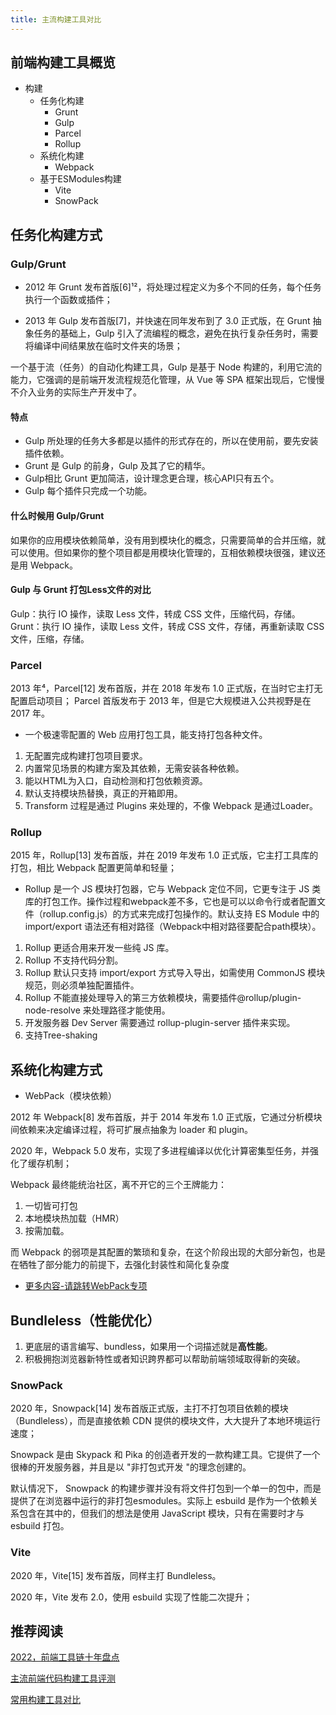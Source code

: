 ```yaml
---
title: 主流构建工具对比
---
```


## 前端构建工具概览

- 构建
  - 任务化构建
    - Grunt
    - Gulp
    - Parcel
    - Rollup
  - 系统化构建
    - Webpack
  - 基于ESModules构建
    - Vite
    - SnowPack

## 任务化构建方式

### Gulp/Grunt

- 2012 年 Grunt 发布首版[6]¹²，将处理过程定义为多个不同的任务，每个任务执行一个函数或插件；

- 2013 年 Gulp 发布首版[7]，并快速在同年发布到了 3.0 正式版，在 Grunt 抽象任务的基础上，Gulp 引入了流编程的概念，避免在执行复杂任务时，需要将编译中间结果放在临时文件夹的场景；

一个基于流（任务）的自动化构建工具，Gulp 是基于 Node 构建的，利用它流的能力，它强调的是前端开发流程规范化管理，从 Vue 等 SPA 框架出现后，它慢慢不介入业务的实际生产开发中了。

#### 特点

- Gulp 所处理的任务大多都是以插件的形式存在的，所以在使用前，要先安装插件依赖。
- Grunt 是 Gulp 的前身，Gulp 及其了它的精华。
- Gulp相比 Grunt 更加简洁，设计理念更合理，核心API只有五个。
- Gulp 每个插件只完成一个功能。

#### 什么时候用 Gulp/Grunt

如果你的应用模块依赖简单，没有用到模块化的概念，只需要简单的合并压缩，就可以使用。但如果你的整个项目都是用模块化管理的，互相依赖模块很强，建议还是用 Webpack。

#### Gulp 与 Grunt 打包Less文件的对比

Gulp：执行 IO 操作，读取 Less 文件，转成 CSS 文件，压缩代码，存储。
Grunt：执行 IO 操作，读取 Less 文件，转成 CSS 文件，存储，再重新读取 CSS 文件，压缩，存储。

### Parcel

2013 年⁴，Parcel[12] 发布首版，并在 2018 年发布 1.0 正式版，在当时它主打无配置启动项目；
Parcel 首版发布于 2013 年，但是它大规模进入公共视野是在 2017 年。

- 一个极速零配置的 Web 应用打包工具，能支持打包各种文件。

1. 无配置完成构建打包项目要求。
2. 内置常见场景的构建方案及其依赖，无需安装各种依赖。
3. 能以HTML为入口，自动检测和打包依赖资源。
4. 默认支持模块热替换，真正的开箱即用。
5. Transform 过程是通过 Plugins 来处理的，不像 Webpack 是通过Loader。

### Rollup

2015 年，Rollup[13] 发布首版，并在 2019 年发布 1.0 正式版，它主打工具库的打包，相比 Webpack 配置更简单和轻量；

- Rollup 是一个 JS 模块打包器，它与 Webpack 定位不同，它更专注于 JS 类库的打包工作。操作过程和webpack差不多，它也是可以以命令行或者配置文件（rollup.config.js）的方式来完成打包操作的。默认支持 ES Module 中的 import/export 语法还有相对路径（Webpack中相对路径要配合path模块）。

1. Rollup 更适合用来开发一些纯 JS 库。
2. Rollup 不支持代码分割。
3. Rollup 默认只支持 import/export 方式导入导出，如需使用 CommonJS 模块规范，则必须单独配置插件。
4. Rollup 不能直接处理导入的第三方依赖模块，需要插件@rollup/plugin-node-resolve 来处理路径才能使用。
5. 开发服务器 Dev Server 需要通过 rollup-plugin-server 插件来实现。
6. 支持Tree-shaking

## 系统化构建方式

- WebPack（模块依赖）

2012 年 Webpack[8] 发布首版，并于 2014 年发布 1.0 正式版，它通过分析模块间依赖来决定编译过程，将可扩展点抽象为 loader 和 plugin。

2020 年，Webpack 5.0 发布，实现了多进程编译以优化计算密集型任务，并强化了缓存机制；

Webpack 最终能统治社区，离不开它的三个王牌能力：

1. 一切皆可打包
2. 本地模块热加载（HMR）
3. 按需加载。

而 Webpack 的弱项是其配置的繁琐和复杂，在这个阶段出现的大部分新包，也是在牺牲了部分能力的前提下，去强化封装性和简化复杂度

- [更多内容-请跳转WebPack专项](http://www.ffbig.com/19-Webpack/00-webpack%E5%9F%BA%E7%A1%80.html#webpack-%E6%98%AF%E4%BB%80%E4%B9%88)

## Bundleless（性能优化）

1. 更底层的语言编写、bundless，如果用一个词描述就是**高性能**。
2. 积极拥抱浏览器新特性或者知识跨界都可以帮助前端领域取得新的突破。

### SnowPack

2020 年，Snowpack[14] 发布首版正式版，主打不打包项目依赖的模块（Bundleless），而是直接依赖 CDN 提供的模块文件，大大提升了本地环境运行速度；

Snowpack 是由 Skypack 和 Pika 的创造者开发的一款构建工具。它提供了一个很棒的开发服务器，并且是以 "非打包式开发 "的理念创建的。

默认情况下， Snowpack 的构建步骤并没有将文件打包到一个单一的包中，而是提供了在浏览器中运行的非打包esmodules。实际上 esbuild 是作为一个依赖关系包含在其中的，但我们的想法是使用 JavaScript 模块，只有在需要时才与 esbuild 打包。


### Vite

2020 年，Vite[15] 发布首版，同样主打 Bundleless。

2020 年，Vite 发布 2.0，使用 esbuild 实现了性能二次提升；





## 推荐阅读

[2022，前端工具链十年盘点](https://mp.weixin.qq.com/s?__biz=Mzg4MjE5OTI4Mw==&mid=2247490237&idx=1&sn=363a5853432edefb10e51f6076469457&scene=21#wechat_redirect)

[主流前端代码构建工具评测](https://juejin.cn/post/6954891826604015630#heading-2)

[常用构建工具对比](https://mp.weixin.qq.com/s/L5CWnkGuRuq-VV0ZUshlkg)
